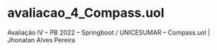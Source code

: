 <h1> avaliacao_4_Compass.uol </h1>

<p>Avaliação IV – PB 2022 – Springboot / UNICESUMAR – Compass.uol | Jhonatan Alves Pereira</p>
